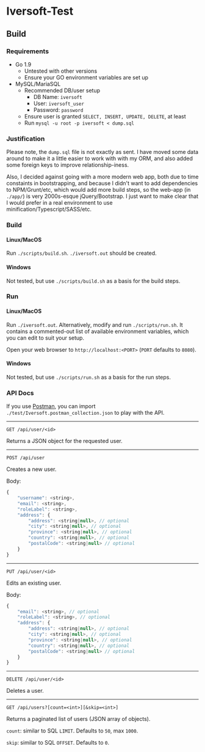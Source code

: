 # Iversoft-Test

## Build

### Requirements
* Go 1.9
    - Untested with other versions
    - Ensure your GO environment variables are set up
* MySQL/MariaSQL
    - Recommended DB/user setup
        - DB Name: `iversoft`
        - User: `iversoft_user`
        - Password: `password`
    - Ensure user is granted `SELECT, INSERT, UPDATE, DELETE`, at least
    - Run `mysql -u root -p iversoft < dump.sql`
    
### Justification

Please note, the `dump.sql` file is not exactly as sent. I have moved some data around to make it a little easier to work with with my ORM, and also added some foreign keys to improve relationship-iness.

Also, I decided against going with a more modern web app, both due to time constaints in bootstrapping, and because I didn't want to add dependencies to NPM/Grunt/etc, which would add more build steps, so the web-app (in `./app/`) is very 2000s-esque jQuery/Bootstrap. I just want to make clear that I would prefer in a real environment to use minification/Typescript/SASS/etc.

### Build

#### Linux/MacOS
Run `./scripts/build.sh`. `./iversoft.out` should be created.

#### Windows
Not tested, but use `./scripts/build.sh` as a basis for the build steps.

### Run

#### Linux/MacOS
Run `./iversoft.out`. Alternatively, modify and run `./scripts/run.sh`. It contains a commented-out list of available environment variables, which you can edit to suit your setup.

Open your web browser to `http://localhost:<PORT>` (`PORT` defaults to `8080`).

#### Windows
Not tested, but use `./scripts/run.sh` as a basis for the run steps.

### API Docs

If you use [Postman](https://www.getpostman.com), you can import `./test/Iversoft.postman_collection.json` to play with the API.

---

`GET /api/user/<id>`

Returns a JSON object for the requested user.

---

`POST /api/user`

Creates a new user.

Body:
```javascript
{
    "username": <string>,
    "email": <string>,
    "roleLabel": <string>,
    "address": {
        "address": <string|null>, // optional
        "city": <string|null>, // optional
        "province": <string|null>, // optional
        "country": <string|null>, // optional
        "postalCode": <string|null> // optional
    }
}
```

---

`PUT /api/user/<id>`

Edits an existing user.

Body:
```javascript
{
    "email": <string>, // optional
    "roleLabel": <string>, // optional
    "address": {
        "address": <string|null>, // optional
        "city": <string|null>, // optional
        "province": <string|null>, // optional
        "country": <string|null>, // optional
        "postalCode": <string|null> // optional
    }
}
```

---

`DELETE /api/user/<id>`

Deletes a user.

---

`GET /api/users?[count=<int>][&skip=<int>]`

Returns a paginated list of users (JSON array of objects).

`count`: similar to SQL `LIMIT`. Defaults to `50`, max `1000`.

`skip`: similar to SQL `OFFSET`. Defaults to `0`.
